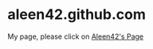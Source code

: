 # aleen42.github.com
My page, please click on <a href="https://aleen42.github.io" title="Aleen42's Page" target="_blank">Aleen42's Page</a>
 

